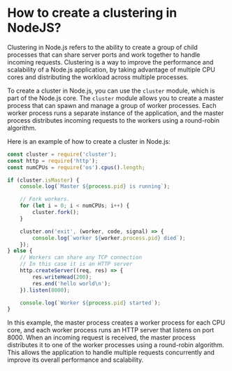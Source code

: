 # How to create a clustering in NodeJS?

Clustering in Node.js refers to the ability to create a group of child processes that can share server ports and work together to handle incoming requests. Clustering is a way to improve the performance and scalability of a Node.js application, by taking advantage of multiple CPU cores and distributing the workload across multiple processes.

To create a cluster in Node.js, you can use the `cluster` module, which is part of the Node.js core. The `cluster` module allows you to create a master process that can spawn and manage a group of worker processes. Each worker process runs a separate instance of the application, and the master process distributes incoming requests to the workers using a round-robin algorithm.

Here is an example of how to create a cluster in Node.js:

```js
const cluster = require('cluster');
const http = require('http');
const numCPUs = require('os').cpus().length;

if (cluster.isMaster) {
	console.log(`Master ${process.pid} is running`);

	// Fork workers.
	for (let i = 0; i < numCPUs; i++) {
		cluster.fork();
	}

	cluster.on('exit', (worker, code, signal) => {
		console.log(`worker ${worker.process.pid} died`);
	});
} else {
	// Workers can share any TCP connection
	// In this case it is an HTTP server
	http.createServer((req, res) => {
		res.writeHead(200);
		res.end('hello world\n');
	}).listen(8000);

	console.log(`Worker ${process.pid} started`);
}
```

In this example, the master process creates a worker process for each CPU core, and each worker process runs an HTTP server that listens on port 8000. When an incoming request is received, the master process distributes it to one of the worker processes using a round-robin algorithm. This allows the application to handle multiple requests concurrently and improve its overall performance and scalability.
